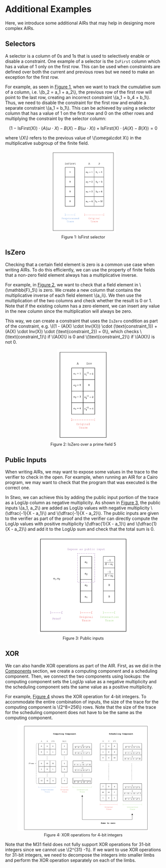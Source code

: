 # Additional Examples

Here, we introduce some additional AIRs that may help in designing more complex AIRs.

## Selectors

A selector is a column of 0s and 1s that is used to selectively enable or disable a constraint. One example of a selector is the `IsFirst` column which has a value of 1 only on the first row. This can be used when constraints are defined over both the current and previous rows but we need to make an exception for the first row.

For example, as seen in [Figure 1](#fig-selectors), when we want to track the cumulative sum of a column, i.e. \\(b_2 = a_1 + a_2\\), the previous row of the first row will point to the last row, creating an incorrect constraint \\(a_1 = b_4 + b_1\\). Thus, we need to disable the constraint for the first row and enable a separate constraint \\(a_1 = b_1\\). This can be achieved by using a selector column that has a value of 1 on the first row and 0 on the other rows and multiplying the constraint by the selector column:

$$
(1 - \text{IsFirst(X)}) \cdot (A(\omega \cdot X) - B(X) - B(\omega \cdot X)) + \text{IsFirst(X)} \cdot (A(X) - B(X)) = 0
$$

where \\(X\\) refers to the previous value of \\(\omega\cdot X\\) in the multiplicative subgroup of the finite field.

<figure id="fig-selectors" style="text-align: center;">
    <img src="./selectors.png" width="50%" />
    <figcaption><center><span style="font-size: 0.9em">Figure 1: IsFirst selector</span></center></figcaption>
</figure>

## IsZero

Checking that a certain field element is zero is a common use case when writing AIRs. To do this efficiently, we can use the property of finite fields that a non-zero field element always has a multiplicative inverse.

For example, in [Figure 2](#fig-is-zero), we want to check that a field element in \\(\mathbb{F}\_5\\) is zero. We create a new column that contains the multiplicative inverse of each field element \\(a_i\\). We then use the multiplication of the two columns and check whether the result is 0 or 1. Note that if the existing column has a zero element, we can insert any value in the new column since the multiplication will always be zero.

This way, we can create a constraint that uses the `IsZero` condition as part of the constraint, e.g. \\((1 - (A(X) \cdot Inv(X))) \cdot (\text{constraint_1}) + (A(X) \cdot Inv(X)) \cdot (\text{constraint_2}) = 0\\), which checks \\(\text{constraint_1}\\) if \\(A(X)\\) is 0 and \\(\text{constraint_2}\\) if \\(A(X)\\) is not 0.

<figure id="fig-is-zero" style="text-align: center;">
    <img src="./is-zero.png" width="40%" />
    <figcaption><center><span style="font-size: 0.9em">Figure 2: IsZero over a prime field 5</span></center></figcaption>
</figure>

## Public Inputs

When writing AIRs, we may want to expose some values in the trace to the verifier to check in the open. For example, when running an AIR for a Cairo program, we may want to check that the program that was executed is the correct one.

In Stwo, we can achieve this by adding the public input portion of the trace as a LogUp column as negative multiplicity. As shown in [Figure 3](#fig-public-inputs), the public inputs \\(a_1, a_2\\) are added as LogUp values with negative multiplicity \\(\dfrac{-1}{X - a_1}\\) and \\(\dfrac{-1}{X - a_2}\\). The public inputs are given to the verifier as part of the proof and the verifier can directly compute the LogUp values with positive multiplicity \\(\dfrac{1}{X - a_1}\\) and \\(\dfrac{1}{X - a_2}\\) and add it to the LogUp sum and check that the total sum is 0.

<figure id="fig-public-inputs" style="text-align: center;">
    <img src="./public-inputs.png" width="70%" />
    <figcaption><center><span style="font-size: 0.9em">Figure 3: Public inputs</span></center></figcaption>
</figure>

## XOR

We can also handle XOR operations as part of the AIR. First, as we did in the [Components](../components/index.md) section, we create a computing component and a scheduling component. Then, we connect the two components using lookups: the computing component sets the LogUp value as a negative multiplicity and the scheduling component sets the same value as a positive multiplicity.

For example, [Figure 4](#fig-xor) shows the XOR operation for 4-bit integers. To accommodate the entire combination of inputs, the size of the trace for the computing component is \\(2^8=256\\) rows. Note that the size of the trace for the scheduling component does not have to be the same as the computing component.

<figure id="fig-xor" style="text-align: center;">
    <img src="./xor.png" width="100%" />
    <figcaption><center><span style="font-size: 0.9em">Figure 4: XOR operations for 4-bit integers</span></center></figcaption>
</figure>

Note that the M31 field does not fully support XOR operations for 31-bit integers since we cannot use \\(2^{31} -1\\). If we want to use XOR operations for 31-bit integers, we need to decompose the integers into smaller limbs and perform the XOR operation separately on each of the limbs.
